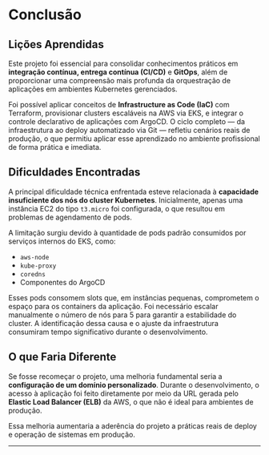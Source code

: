 # Conclusão

## Lições Aprendidas

Este projeto foi essencial para consolidar conhecimentos práticos em **integração contínua, entrega contínua (CI/CD)** e **GitOps**, além de proporcionar uma compreensão mais profunda da orquestração de aplicações em ambientes Kubernetes gerenciados.

Foi possível aplicar conceitos de **Infrastructure as Code (IaC)** com Terraform, provisionar clusters escaláveis na AWS via EKS, e integrar o controle declarativo de aplicações com ArgoCD. O ciclo completo — da infraestrutura ao deploy automatizado via Git — refletiu cenários reais de produção, o que permitiu aplicar esse aprendizado no ambiente profissional de forma prática e imediata.

## Dificuldades Encontradas

A principal dificuldade técnica enfrentada esteve relacionada à **capacidade insuficiente dos nós do cluster Kubernetes**. Inicialmente, apenas uma instância EC2 do tipo `t3.micro` foi configurada, o que resultou em problemas de agendamento de pods.

A limitação surgiu devido à quantidade de pods padrão consumidos por serviços internos do EKS, como:

- `aws-node`
- `kube-proxy`
- `coredns`
- Componentes do ArgoCD

Esses pods consomem slots que, em instâncias pequenas, comprometem o espaço para os containers da aplicação. Foi necessário escalar manualmente o número de nós para 5 para garantir a estabilidade do cluster. A identificação dessa causa e o ajuste da infraestrutura consumiram tempo significativo durante o desenvolvimento.

## O que Faria Diferente

Se fosse recomeçar o projeto, uma melhoria fundamental seria a **configuração de um domínio personalizado**. Durante o desenvolvimento, o acesso à aplicação foi feito diretamente por meio da URL gerada pelo **Elastic Load Balancer (ELB)** da AWS, o que não é ideal para ambientes de produção.

Essa melhoria aumentaria a aderência do projeto a práticas reais de deploy e operação de sistemas em produção.

---
